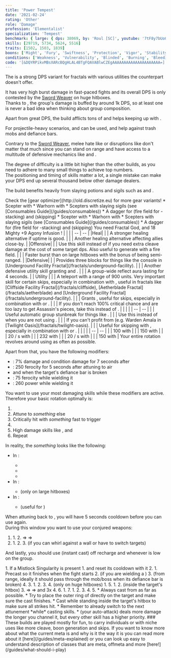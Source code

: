 ```yaml
---
title: 'Power Tempest'
date: '2021-02-24'
rating: 'Other'
role: 'Damage'
profession: 'Elementalist'
specialization: 'Tempest'
benchmark: { large: { dps: 38069, by: 'Roul [SC]', youtube: '7tF8y7bUoQU' } }
skills: [29719, 5734, 5624, 5516]
traits: [1502, 1503, 1839]
boons: ['Might', 'Fury', 'Swiftness', 'Protection', 'Vigor', 'Stability']
conditions: ['Weakness', 'Vulnerability', 'Blinded', 'Burning', 'Bleeding']
code: '[&DQYRPikvMBsXARcBQgHLAL4BTgFQAVABlwCZEgAAAAAAAAAAAAAAAAAAAAA=]'
---
```


The <Specialization name="Tempest" text="Power Tempest"/> is a strong DPS variant for fractals with various utilities the <Specialization name="Weaver"/> counterpart doesn't offer.

It has very high burst damage in fast-paced fights and its overall DPS is only contested by the [Sword Weaver](/builds/elementalist/power-weaver) on huge hitboxes.  
Thanks to <Skill name="Overload Air"/>, the group's damage is buffed by around 1k DPS, so at least one <Specialization name="Tempest"/> is never a bad idea when thinking about group composition.

Apart from great DPS, the build afflicts tons of <Condition name="Vulnerability"/> and helps keeping up <Boon name="Might"/> with <Skill name="Heat Sync"/>.

For projectile-heavy scenarios, <Skill name="Aftershock"/> and <Skill name="Sand Squall"/> can be used, <Skill name="Shocking Aura"/> and <Skill name="Cyclone"/> help against trash mobs and defiance bars.

Contrary to the [Sword Weaver](/builds/elementalist/power-weaver), melee hate like <Instability name="Social Awkwardness"/> or disruptions like <Instability name="Last Laugh"/> don't matter that much since you can stand on range and have access to a multitude of defensive mechanics like <Boon name="Stability"/> and <Trait name="Gale Song"/>.

The degree of difficulty is a little bit higher than the other <Specialization name="Elementalist"/> builds, as you need to adhere to many small things to achieve top numbers.  
The positioning and timing of skills matter a lot, a single mistake can make your DPS end up several thousand below other damage dealers.

The build benefits heavily from slaying potions and sigils such as <Item id="50082"/> and <Item name="Impact" type="Sigil"/>.

<Divider text="Equipment"/>

<Tabs outlined>
<Tab title="162 Agony Resistance">
Check the [gear optimizer](http://old.discretize.eu) for more gear variants!
<Grid>
<GridItem sm="4">
<Armor weight="Light" helmAffix="Assassin" helmInfusionId="37131" helmRune="Scholar" shouldersAffix="Berserker" shouldersRune="Scholar" coatAffix="Berserker" coatRune="Scholar" glovesAffix="Berserker" glovesRune="Scholar" leggingsAffix="Assassin" leggingsRune="Scholar" bootsAffix="Berserker" bootsRune="Scholar" helmInfusionId="49432" shouldersInfusionId="49432" coatInfusionId="49432" glovesInfusionId="49432" leggingsInfusionId="49432" bootsInfusionId="49432"/>
</GridItem>

<GridItem sm="4">
<Weapons weapon1MainType="Scepter" weapon1MainAffix="Berserker" weapon1MainSigil1="Impact" weapon1OffType="Warhorn" weapon1OffAffix="Berserker" weapon1OffSigil="Force" weapon1MainInfusion1Id="49432" weapon1OffInfusionId="49432"/>

<Card title="Swap Weapons">
* Scepter with <Item name="Night" type="Sigil"/>
* Warhorn with <Item name="Serpent Slaying" type="Sigil"/>
* Scepters with slaying sigils (see [Consumables Guide](/guides/consumables))
* A dagger for <Skill name="Ring of Fire"/> (fire field for <Boon name="Might"/>-stacking) and <Skill name="Ride the Lightning"/> (skipping)
</Card>
</GridItem>

<GridItem sm="4">
<BackAndTrinkets backItemAffix="Assassin" accessory1Affix="Assassin" accessory2Affix="Assassin" amuletAffix="Assassin" ring1Affix="Assassin" ring2Affix="Assassin" backItemInfusion1Id="49432" backItemInfusion2Id="49432" accessory1InfusionId="49432" accessory2InfusionId="49432" ring1Infusion1Id="49432" ring1Infusion2Id="49432" ring1Infusion3Id="49432" ring2Infusion1Id="49432" ring2Infusion2Id="49432" ring2Infusion3Id="49432"/>

<Consumables food="Bowl of Sweet and Spicy Butternut Squash Soup" utility="Tin of Fruitcake" infusion="Mighty +9 Agony Infusion"/>
</GridItem>
</Grid>
</Tab>

<Tab title="222 Agony Resistance">
<Grid>
<GridItem sm="4">
<Armor weight="Light" helmAffix="Berserker" helmRune="Scholar" shouldersAffix="Berserker" shouldersRune="Scholar" coatAffix="Berserker" coatRune="Scholar" glovesAffix="Berserker" glovesRune="Scholar" leggingsAffix="Assassin" leggingsRune="Scholar" bootsAffix="Berserker" bootsRune="Scholar" helmInfusionId="37131" shouldersInfusionId="37131" coatInfusionId="37131" glovesInfusionId="37131" leggingsInfusionId="37131" bootsInfusionId="37131"/>
</GridItem>

<GridItem sm="4">
<Weapons weapon1MainType="Scepter" weapon1MainAffix="Berserker" weapon1MainSigil1="Impact" weapon1OffType="Warhorn" weapon1OffAffix="Berserker" weapon1OffSigil="Force" weapon1MainInfusion1Id="37131" weapon1OffInfusionId="37131"/>

<Card title="Swap Weapons">
* Scepter with <Item name="Night" type="Sigil"/>
* Warhorn with <Item name="Serpent Slaying" type="Sigil"/>
* Scepters with slaying sigils (see [Consumables Guide](/guides/consumables))
* A dagger for <Skill name="Ring of Fire"/> (fire field for <Boon name="Might"/>-stacking) and <Skill name="Ride the Lightning"/> (skipping)
</Card>
</GridItem>

<GridItem sm="4">
<BackAndTrinkets backItemAffix="Berserker" accessory1Affix="Assassin" accessory2Affix="Assassin" amuletAffix="Berserker" ring1Affix="Berserker" ring2Affix="Berserker" backItemInfusion1Id="37131" backItemInfusion2Id="37131" accessory1InfusionId="37131" accessory2InfusionId="37131" ring1Infusion1Id="37131" ring1Infusion2Id="37131" ring1Infusion3Id="37131" ring2Infusion1Id="37131" ring2Infusion2Id="37131" ring2Infusion3Id="37131"/>

<Card title="Extra note">
You need Fractal God, <Item id="86175"/> and 18  Mighty +9 Agony Infusion !
</Card>

<Consumables food="Bowl of Sweet and Spicy Butternut Squash Soup" utility="Tin of Fruitcake" infusion="Mighty +9 Agony Infusion"/>
</GridItem>
</Grid>
</Tab>
</Tabs>

<Divider text="Build"/>

<Grid>
<GridItem sm="7">
<Traits traits1="Water" traits1SelectedIds="363,349,361" traits2="Air" traits2Selected="Ferocious Winds, Stormsoul, Fresh Air" traits3="Tempest" traits3SelectedIds="1886,1902,1839"/>

<Card title="Situational Skills">
| | |
| -- | -- |
|Heal|
| <Skill name="Glyph of Elemental Harmony" size="big" disableText/> | A stronger healing alternative if <Boon name="Might"/> uptime is good. |
| <Skill name="Wash the pain away" size="big" disableText/> | Another healing alternative affecting allies close-by. |
|Offensive|
| <Skill name="Arcane Wave" size="big" disableText/> | Use this skill instead of <Skill name="Arcane Blast"/> if you need extra cleave damage at the cost of some target dps. Also useful to generate <Boon name="Might"/> with a fire field. |
| <Skill name="Conjure Frostbow" size="big" disableText/> | Faster burst than <Skill name="Conjure Lightning Hammer"/> on large hitboxes with the bonus of being semi-ranged. |
|Defensive|
| <Skill name="Arcane Shield" size="big" disableText/> | Provides three blocks for things like the console in [Underground Facility Fractal](/fractals/underground-facility). |
| <Skill name="Armor of Earth" size="big" disableText/> | Another defensive utility skill granting <Boon name="Protection"/> and <Boon name="Stability"/>. |
| <Skill name="Aftershock" size="big" disableText/> | A group-wide reflect aura lasting for 4 seconds. |
| Utility |
| <Skill name="Lightning Flash" size="big" disableText/> | A teleport with a range of 900 units. Very important skill for certain skips, especially in combination with <Item name="White Mantle Portal Device"/>, useful in fractals like [Cliffside Facility Fractal](/fractals/cliffside), [Aetherblade Fractal](/fractals/aetherblade) and [Underground Facility Fractal](/fractals/underground-facility). |
| <Skill name="Eye of the Storm" size="big" disableText/> | Grants <Effect name="Superspeed"/>, useful for skips, especially in combination with <Item name="Executioner Axe Toy"/> or <Item name="Endless Choya Pinata Tonic"/>. |
| <Skill name="Signet of Fire" size="big" disableText/> | If you don't reach 100% critical chance and are too lazy to get Assassin's pieces, take this instead of <Skill name="Arcane Blast"/>. |
</Card>
</GridItem>

<GridItem sm="5">
<Skills heal="Arcane Brilliance" utility1="Conjure Lightning Hammer" utility2="Glyph of Storms" utility3="Arcane Blast" elite="Conjure Fiery Greatsword"/>

<Card title="Situational Traits">
| | |
| -- | -- |
| <Trait name="Gale Song" size="big" disableText/> | Useful automatic group stunbreak for things like <Instability name="Last Laugh"/>. |
| <Trait name="Soothing Power" size="big" disableText/> | Use this instead of <Trait name="Powerful Aura"/> when you are not using <Trait name="Unstable Conduit"/>. |
| <Trait name="Raging Storm" size="big" disableText/> | If you can't profit from <Trait name="Stormsoul"/> (e.g. Warden Amala in [Twilight Oasis](/fractals/twilight-oasis). |
| <Trait name="One with Air" size="big" disableText/> | Useful for skipping with <Effect name="Superspeed"/>, especially in combination with <Item name="Executioner Axe Toy"/> or <Item name="Endless Choya Pinata Tonic"/>. |
</Card>
<Card title="Defiance Bar Damage">
| | |
| -- | -- |
| <Skill name="Shocking Aura" size="big" disableText/> | 100 with <Control name="Stun"/> |
| <Skill name="Cyclone" size="big" disableText/> | 150 with <Control name="Pull"/> |
| <Skill name="Blinding Flash" size="big" disableText/> | 20 / s with <Condition name="Blinded"/> |
| <Skill name="Wind Blast" size="big" disableText/> | 232 with <Control name="Launch"/> |
| <Skill name="Dust Storm" size="big" disableText/> | 20 / s with <Condition name="Blinded"/> |
| <Skill name="Tidal Surge" size="big" disableText/> | 150 with <Control name="Knockback"/> |
</Card>
</GridItem>
</Grid>

<Divider text="Details"/>

<Grid>
<GridItem sm="6">
<Card title="Skill Priority">
Your entire rotation revolves around using <Skill name="Overload Air"/> as often as possible.

Apart from that, you have the following modifiers:

- <Trait id="1839"/>: 7% damage and condition damage for 7 seconds after <Skill name="Overload Air"/>
- <Trait name="Fresh Air"/>: 250 ferocity for 5 seconds after attuning to air
- <Trait name="Stormsoul"/> and <Item name="Impact" type="Sigil"/> when the target's defiance bar is broken
- <Skill name="Conjure Lightning Hammer"/>: 75 ferocity while wielding it
- <Skill name="Conjure Fiery Greatsword"/>: 260 power while wielding it

You want to use your most damaging skills while these modifiers are active.  
Therefore your basic rotation optimally is:

1. <Skill name="Overload Air"/>
2. Attune to _something_ else
3. Critically hit with _something_ fast to trigger <Trait name="Fresh Air"/>
4. <Skill name="Air Attunement"/>
5. High damage skills like <Skill name="Lightning Storm"/>, <Skill name="Lightning Orb"/> and <Skill name="Arcane Blast"/>
6. Repeat

In reality, the _something_ looks like the following:

- In <Skill name="Fire Attunement"/>:
  - <Skill name="Wildfire"/>
  - <Skill name="Phoenix"/>
  - <Skill name="Dragons Tooth"/>
- In <Skill name="Earth Attunement"/>:
  - <Skill name="Dust Storm"/> (only on large hitboxes)
- In <Skill name="Water Attunement"/>:
  - <Skill name="Shatterstone"/> (useful for <Condition name="Vulnerability"/>)

When attuning back to <Skill name="Air Attunement"/>, you will have 5 seconds cooldown before you can use <Skill name="Overload Air"/> again.  
During this window you want to use your conjured weapons:

1. <Skill name="Conjure Lightning Hammer"/>
   1. <Skill name="Invoke Lightning"/>
   2. <Skill name="Lightning Swing"/> => <Skill name="Static Swing"/> => <Skill name="Thunderclap" profession="bundle"/>
2. <Skill name="Conjure Fiery Greatsword"/>
   1. <Skill name="Fiery Rush"/>
   2. <Skill name="Firestorm" profession="bundle"/>
   3. <Skill name="Fiery Whirl"/> (if you can whirl against a wall or have to switch targets)

And lastly, you should use <Skill name="Lightning Strike"/> (instant cast) off recharge and <Skill name="Heat Sync"/> whenever <Boon name="Might"/> is low on the group.
</Card>
</GridItem>

<GridItem sm="6">
<Card title="Opener">
1. If a Mistlock Singularity is present
   1. <Skill name="Conjure Fiery Greatsword"/> and reset its cooldown with it
2. <Skill name="Air Attunement"/>
   1. Precast <Skill name="Overload Air"/> so it finishes when the fight starts
   2. <Skill name="Firestorm" profession="bundle"/> (if you are wielding a <Skill name="Conjure Fiery Greatsword" disableText/>)
   3. <Skill name="Lightning Orb"/> (from range, ideally it should pass through the mob/boss when its defiance bar is broken)
   4. <Skill name="Lightning Storm"/>
3. <Skill name="Fire Attunement"/>
   1. <Skill name="Wildfire"/>
   2. <Skill name="Dragons Tooth"/>
   3. <Skill name="Phoenix"/>
4. <Skill name="Earth Attunement"/> (only on huge hitboxes)
   1. <Skill name="Dust Storm"/>
5. <Skill name="Air Attunement"/>
   1. <Skill name="Conjure Lightning Hammer"/>
   2. <Skill name="Invoke Lightning"/> (inside the target's hitbox)
   3. <Skill name="Lightning Swing"/> => <Skill name="Static Swing"/> => <Skill name="Thunderclap" profession="bundle"/> and 3x <Skill name="Arcane Blast">
   4. <Skill name="Overload Air"/>
6. <Skill name="Fire Attunement"/>
   1. <Skill name="Dragons Tooth"/>
7. <Skill name="Air Attunement"/>
   1. <Skill name="Conjure Fiery Greatsword">
   2. <Skill name="Fiery Rush"/>
   3. <Skill name="Firestorm" profession="bundle"/>
   4. <Skill name="Lightning Orb"/>
   5. <Skill name="Overload Air"/>

</Card>

<Card title="Advanced Notes">
* Always cast <Skill name="Lightning Orb"/> from as far as possible.
* Try to place the outer ring of <Skill name="Overload Air"/> directly on the target and make sure the cast finishes.
* Cast <Skill name="Invoke Lightning"/> while standing inside the target's hitbox to make sure all strikes hit.
* Remember to already switch to the next attunement *while* casting skills.
* <Skill name="Arc Lightning"/> (your <Skill name="Air Attunement"/> auto-attack) deals more damage the longer you channel it, but every other skill has a higher priority.
</Card>
</GridItem>
</Grid>

<Divider text="Disclaimer"/>
### These builds are played mostly for fun, to carry individuals or with niche uses like more cleave, boon generation and skips. If you want to know more about what the current meta is and why is it the way it is you can read more about it [here](/guides/meta-explained) or you can look up easy to understand description of classes that are meta, offmeta and more [here!](/guides/what-should-i-play)
